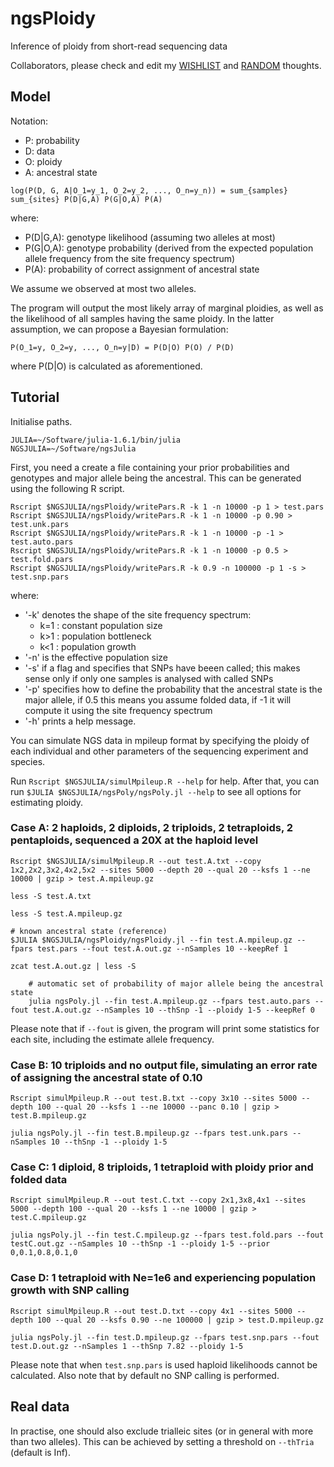 # ngsPloidy
Inference of ploidy from short-read sequencing data

Collaborators, please check and edit my [WISHLIST](wishlist.md) and [RANDOM](random.md) thoughts.

## Model

Notation:
* P: probability
* D: data
* O: ploidy
* A: ancestral state
```
log(P(D, G, A|O_1=y_1, O_2=y_2, ..., O_n=y_n)) = sum_{samples} sum_{sites} P(D|G,A) P(G|O,A) P(A)
```
	
where:
* P(D|G,A): genotype likelihood (assuming two alleles at most)
* P(G|O,A): genotype probability (derived from the expected population allele frequency from the site frequency spectrum)
* P(A): probability of correct assignment of ancestral state

We assume we observed at most two alleles.

The program will output the most likely array of marginal ploidies, as well as the likelihood of all samples having the same ploidy.
In the latter assumption, we can propose a Bayesian formulation:

```
P(O_1=y, O_2=y, ..., O_n=y|D) = P(D|O) P(O) / P(D)
```

where P(D|O) is calculated as aforementioned.

## Tutorial

Initialise paths.
```
JULIA=~/Software/julia-1.6.1/bin/julia
NGSJULIA=~/Software/ngsJulia
```

First, you need a create a file containing your prior probabilities and genotypes and major allele being the ancestral.
This can be generated using the following R script.
```
Rscript $NGSJULIA/ngsPloidy/writePars.R -k 1 -n 10000 -p 1 > test.pars
Rscript $NGSJULIA/ngsPloidy/writePars.R -k 1 -n 10000 -p 0.90 > test.unk.pars
Rscript $NGSJULIA/ngsPloidy/writePars.R -k 1 -n 10000 -p -1 > test.auto.pars
Rscript $NGSJULIA/ngsPloidy/writePars.R -k 1 -n 10000 -p 0.5 > test.fold.pars
Rscript $NGSJULIA/ngsPloidy/writePars.R -k 0.9 -n 100000 -p 1 -s > test.snp.pars
```

where: 
* '-k' denotes the shape of the site frequency spectrum:
	- k=1 : constant population size
	- k>1 : population bottleneck
	- k<1 : population growth
* '-n' is the effective population size
* '-s' if a flag and specifies that SNPs have beeen called; this makes sense only if only one samples is analysed with called SNPs 
* '-p' specifies how to define the probability that the ancestral state is the major allele, if 0.5 this means you assume folded data, if -1 it will compute it using the site frequency spectrum
* '-h' prints a help message.

You can simulate NGS data in mpileup format by specifying the ploidy of each individual and other parameters of the sequencing experiment
and species.

Run `Rscript $NGSJULIA/simulMpileup.R --help` for help.
After that, you can run `$JULIA $NGSJULIA/ngsPoly/ngsPoly.jl --help` to see all options for estimating ploidy.

### Case A: 2 haploids, 2 diploids, 2 triploids, 2 tetraploids, 2 pentaploids, sequenced a 20X at the haploid level

```
Rscript $NGSJULIA/simulMpileup.R --out test.A.txt --copy 1x2,2x2,3x2,4x2,5x2 --sites 5000 --depth 20 --qual 20 --ksfs 1 --ne 10000 | gzip > test.A.mpileup.gz

less -S test.A.txt

less -S test.A.mpileup.gz
```

```
# known ancestral state (reference)
$JULIA $NGSJULIA/ngsPloidy/ngsPloidy.jl --fin test.A.mpileup.gz --fpars test.pars --fout test.A.out.gz --nSamples 10 --keepRef 1

zcat test.A.out.gz | less -S
```

```
	# automatic set of probability of major allele being the ancestral state
	julia ngsPoly.jl --fin test.A.mpileup.gz --fpars test.auto.pars --fout test.A.out.gz --nSamples 10 --thSnp -1 --ploidy 1-5 --keepRef 0
```


Please note that if `--fout` is given, the program will print some statistics for each site, including the estimate allele frequency.

### Case B: 10 triploids and no output file, simulating an error rate of assigning the ancestral state of 0.10

	Rscript simulMpileup.R --out test.B.txt --copy 3x10 --sites 5000 --depth 100 --qual 20 --ksfs 1 --ne 10000 --panc 0.10 | gzip > test.B.mpileup.gz

	julia ngsPoly.jl --fin test.B.mpileup.gz --fpars test.unk.pars --nSamples 10 --thSnp -1 --ploidy 1-5

### Case C: 1 diploid, 8 triploids, 1 tetraploid with ploidy prior and folded data

	Rscript simulMpileup.R --out test.C.txt --copy 2x1,3x8,4x1 --sites 5000 --depth 100 --qual 20 --ksfs 1 --ne 10000 | gzip > test.C.mpileup.gz

	julia ngsPoly.jl --fin test.C.mpileup.gz --fpars test.fold.pars --fout testC.out.gz --nSamples 10 --thSnp -1 --ploidy 1-5 --prior 0,0.1,0.8,0.1,0

### Case D: 1 tetraploid with Ne=1e6 and experiencing population growth with SNP calling

	Rscript simulMpileup.R --out test.D.txt --copy 4x1 --sites 5000 --depth 100 --qual 20 --ksfs 0.90 --ne 100000 | gzip > test.D.mpileup.gz

	julia ngsPoly.jl --fin test.D.mpileup.gz --fpars test.snp.pars --fout test.D.out.gz --nSamples 1 --thSnp 7.82 --ploidy 1-5

Please note that when `test.snp.pars` is used haploid likelihoods cannot be calculated.
Also note that by default no SNP calling is performed.

## Real data

In practise, one should also exclude trialleic sites (or in general with more than two alleles).
This can be achieved by setting a threshold on `--thTria` (default is Inf).




